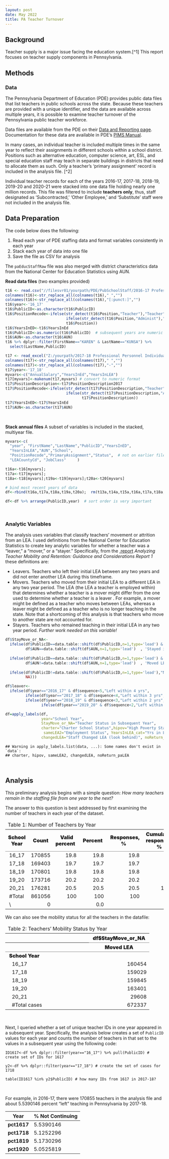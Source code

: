 ```yaml
---
layout: post
date: May 2022
title: PA Teacher Turnover
---
```


## Background

Teacher supply is a major issue facing the education system.\[^1\] This
report focuses on teacher supply components in Pennsylvania.

## Methods

### Data

The Pennsylvania Department of Education (PDE) provides public data
files that list teachers in public schools across the state. Because
these teachers are provided with a unique identifier, and the data are
available across multiple years, it is possible to examine teacher
turnover of the Pennsylvania public teacher workforce.

Data files are available from the PDE on their
<a href="https://www.education.pa.gov/DataAndReporting/ProfSupPers/Pages/ProfPersIndStaff.aspx">Data
and Reporting page</a>. Documentation for these data are available in
PDE’s
<a href="https://www.education.pa.gov/Documents/Teachers-Administrators/PIMS/PIMS%20Manuals/2021-2022%20PIMS%20Manual%20Vol%201.pdf">PIMS
Manual</a>.

In many cases, an individual teacher is included multiple times in the
same year to reflect their assignments in different schools within a
school district. Positions such as alternative education, computer
science, art, ESL, and special education staff may teach in separate
buildings in districts that need to allocate them as such. Only a
teacher’s ‘primary assignment’ record is included in the analysis file.
\[^2\]

Individual teacher records for each of the years 2016-17, 2017-18,
2018-19, 2019-20 and 2020-21 were stacked into one data file holding
nearly one million records. This file was filtered to include **teachers
only**, thus, staff designated as ‘Subcontracted,’ ‘Other Employee,’ and
‘Substitute’ staff were not included in the analysis file.

## Data Preparation

The code below does the following:

1.  Read each year of PDE staffing data and format variables
    consistently in each year
2.  Stack each year of data into one file
3.  Save the file as CSV for analysis

The `paEducStaffRaw` file was also merged with district characteristics
data from the National Center for Education Statistics using AUN.

**Read data files** (two examples provided)

``` r
t16 <- read.csv("//filesvr01/yourpath/PDE/PubSchoolStaff/2016-17 Professional Personnel Individual Staff Report.csv")
colnames(t16)<-str_replace_all(colnames(t16)," ","")
colnames(t16)<-str_replace_all(colnames(t16),"[:punct:]","")
t16$year<-'16_17'
t16$PublicID<-as.character(t16$PublicID)
t16$PositionRecode<-ifelse(str_detect(t16$Position,"Teacher"),"Teacher",
                           ifelse(str_detect(t16$Position,"Administ"),"Admin",
                           t16$Position))
t16$YearsInED<-t16$YearsInEd
t16$PublicID<-as.numeric(t16$PublicID)  # subsequent years are numeric format
t16$AUN<-as.character(t16$AUN)
t16 %>% dplyr::filter(FirstName=="KAREN" & LastName=="KUNSA") %>%
  select(LastName,PublicID)

t17 <- read_excel("Z:/yourpath/2017-18 Professional Personnel Individual Staff Report.xlsx")
colnames(t17)<-str_replace_all(colnames(t17)," ","")
colnames(t17)<-str_replace_all(colnames(t17),"-","")
t17$year<-'17_18'
myvars<-c("AnnualSalary","YearsInEd","YearsInLEA")
t17[myvars]<-makenum(t17,myvars) # convert to numeric format
t17$PositionDescription<-t17$PositionDescription2017
t17$PositionRecode<-ifelse(str_detect(t17$PositionDescription,"Teacher"),"Teacher",
                           ifelse(str_detect(t17$PositionDescription,"Administ"),"Admin",
                                  t17$PositionDescription))
t17$YearsInED<-t17$YearsInEd
t17$AUN<-as.character(t17$AUN)
```

 

**Stack annual files** A subset of variables is included in the stacked,
multiyear file.

``` r
myvars<-c(
  "year", "FirstName","LastName","PublicID","YearsInED",
  "YearsInLEA","AUN","School",
  "PositionRecode","PrimaryAssignment","Status",  # not on earlier files
  "LEACountyCd", "JobClass"     )

t16a<-t16[myvars];
t17a<-t17[myvars];
t18a<-t18[myvars];t19a<-t19[myvars];t20a<-t20[myvars]

# bind most recent years of data
df<-rbind(t16a,t17a,t18a,t19a,t20a);  rm(t13a,t14a,t15a,t16a,t17a,t18a,t19a,t20a)

df<-df %>% arrange(PublicID,year)  # sort order is very important
```

 

### Analytic Variables

The analysis uses variables that classify teachers’ movement or
attrition from an LEA. I used definitions from the National Center for
Education Statistics to create key analytic variables for whether a
teacher was a “leaver,” a “mover,” or a “stayer.” Specifically, from the
<a href="https://ies.ed.gov/ncee/edlabs/regions/northeast/pdf/REL_2021080.pdf">,report</a>
*Analyzing Teacher Mobility and Retention: Guidance and Considerations
Report 1* these definitions are:

-   Leavers. Teachers who left their initial LEA between any two years
    and did not enter another LEA during this timeframe.
-   Movers. Teachers who moved from their initial LEA to a different LEA
    in any two year period. The LEA (the LEA a teacher is employed
    within) that determines whether a teacher is a mover might differ
    from the one used to determine whether a teacher is a leaver . For
    example, a mover might be defined as a teacher who moves between
    LEAs, whereas a leaver might be defined as a teacher who is no
    longer teaching in the state. Note that a shortcoming of this
    analysis is that teachers who move to another state are not
    accounted for.
-   Stayers. Teachers who remained teaching in their initial LEA in any
    two year period. *Further work needed on this variable!*

``` r
df$StayMove_or_NA<-
  ifelse(df$PublicID==data.table::shift(df$PublicID,n=1,type='lead') & #next record must be same teacher
         df$AUN==data.table::shift(df$AUN,n=1,type='lead')  , 'Stayed in LEA',
         
  ifelse(df$PublicID==data.table::shift(df$PublicID,n=1,type='lead') &
         df$AUN!=data.table::shift(df$AUN,n=1,type='lead')  , 'Moved LEA',
  
  ifelse(df$PublicID!=data.table::shift(df$PublicID,n=1,type='lead'),"NA: Next Record Diff Tchr",
         NA)))

df$leaver<-
  ifelse(df$year=="2016_17" & df$sequence<5,"Left within 4 yrs",
         ifelse(df$year=="2017_18" & df$sequence<4,"Left within 3 yrs",     
         ifelse(df$year=="2018_19" & df$sequence<3,"Left within 2 yrs",
                ifelse(df$year=="2019_20" & df$sequence<2,"Left within 1 yrs","Other"))))

df=apply_labels(df,
                year="School Year",
                StayMove_or_NA="Teacher Status in Subsequent Year",
                charter="Charter School Status",hipov="High Poverty Status",
                 sameLEA2="Employment Status", YearsInLEA_cat="Yrs in LEA",
                changedLEA="Staff Changed LEA (look behind)", noReturn_paLEA="Staff Did Not Return (look ahead)")
```

    ## Warning in apply_labels.list(data, ...): Some names don't exist in `data`:
    ## charter, hipov, sameLEA2, changedLEA, noReturn_paLEA

 

## Analysis

This preliminary analysis begins with a simple question: *How many
teachers remain in the staffing file from one year to the next?*

The answer to this question is best addressed by first examining the
number of teachers in each year of the dataset.

<table class="gmisc_table" style="border-collapse: collapse; margin-top: 1em; margin-bottom: 1em;">
<thead>
<tr>
<td colspan="6" style="text-align: left;">
Table 1: Number of Teachers by Year
</td>
</tr>
<tr>
<th style="border-bottom: 1px solid grey; font-weight: 900; border-top: 2px solid grey; width: 250px; text-align: center;">
School Year
</th>
<th style="font-weight: 900; border-bottom: 1px solid grey; border-top: 2px solid grey; text-align: center;">
 Count 
</th>
<th style="font-weight: 900; border-bottom: 1px solid grey; border-top: 2px solid grey; text-align: center;">
 Valid percent 
</th>
<th style="font-weight: 900; border-bottom: 1px solid grey; border-top: 2px solid grey; text-align: center;">
 Percent 
</th>
<th style="font-weight: 900; border-bottom: 1px solid grey; border-top: 2px solid grey; text-align: center;">
 Responses, % 
</th>
<th style="font-weight: 900; border-bottom: 1px solid grey; border-top: 2px solid grey; text-align: center;">
 Cumulative responses, % 
</th>
</tr>
</thead>
<tbody>
<tr>
<td style="width: 250px; text-align: left;">
 16_17 
</td>
<td style="width: 50px; text-align: right;">
170855
</td>
<td style="width: 50px; text-align: right;">
19.8
</td>
<td style="width: 50px; text-align: right;">
19.8
</td>
<td style="width: 50px; text-align: right;">
19.8
</td>
<td style="width: 50px; text-align: right;">
19.8
</td>
</tr>
<tr>
<td style="width: 250px; text-align: left;">
 17_18 
</td>
<td style="width: 50px; text-align: right;">
169403
</td>
<td style="width: 50px; text-align: right;">
19.7
</td>
<td style="width: 50px; text-align: right;">
19.7
</td>
<td style="width: 50px; text-align: right;">
19.7
</td>
<td style="width: 50px; text-align: right;">
39.5
</td>
</tr>
<tr>
<td style="width: 250px; text-align: left;">
 18_19 
</td>
<td style="width: 50px; text-align: right;">
170801
</td>
<td style="width: 50px; text-align: right;">
19.8
</td>
<td style="width: 50px; text-align: right;">
19.8
</td>
<td style="width: 50px; text-align: right;">
19.8
</td>
<td style="width: 50px; text-align: right;">
59.4
</td>
</tr>
<tr>
<td style="width: 250px; text-align: left;">
 19_20 
</td>
<td style="width: 50px; text-align: right;">
173716
</td>
<td style="width: 50px; text-align: right;">
20.2
</td>
<td style="width: 50px; text-align: right;">
20.2
</td>
<td style="width: 50px; text-align: right;">
20.2
</td>
<td style="width: 50px; text-align: right;">
79.5
</td>
</tr>
<tr>
<td style="width: 250px; text-align: left;">
 20_21 
</td>
<td style="width: 50px; text-align: right;">
176281
</td>
<td style="width: 50px; text-align: right;">
20.5
</td>
<td style="width: 50px; text-align: right;">
20.5
</td>
<td style="width: 50px; text-align: right;">
20.5
</td>
<td style="width: 50px; text-align: right;">
100.0
</td>
</tr>
<tr>
<td style="width: 250px; text-align: left;">
 #Total 
</td>
<td style="width: 50px; text-align: right;">
861056
</td>
<td style="width: 50px; text-align: right;">
100
</td>
<td style="width: 50px; text-align: right;">
100
</td>
<td style="width: 50px; text-align: right;">
100
</td>
<td style="width: 50px; text-align: right;">
</td>
</tr>
<tr>
<td style="width: 250px; border-bottom: 2px solid grey; text-align: left;">
 \<NA\> 
</td>
<td style="width: 50px; border-bottom: 2px solid grey; text-align: right;">
0
</td>
<td style="width: 50px; border-bottom: 2px solid grey; text-align: right;">
</td>
<td style="width: 50px; border-bottom: 2px solid grey; text-align: right;">
0.0
</td>
<td style="width: 50px; border-bottom: 2px solid grey; text-align: right;">
</td>
<td style="width: 50px; border-bottom: 2px solid grey; text-align: right;">
</td>
</tr>
</tbody>
</table>

  

We can also see the mobility status for all the teachers in the
datafile:

<table class="gmisc_table" style="border-collapse: collapse; margin-top: 1em; margin-bottom: 1em;">
<thead>
<tr>
<td colspan="2" style="text-align: left;">
Table 2: Teachers’ Mobility Status by Year
</td>
</tr>
<tr>
<th style="border-top: 2px solid grey;">
</th>
<th colspan="1" style="font-weight: 900; border-bottom: 1px solid grey; border-top: 2px solid grey; text-align: center;">
 df$StayMove_or_NA 
</th>
</tr>
<tr>
<th style="border-bottom: 1px solid grey; font-weight: 900; width: 250px; text-align: center;">
</th>
<th style="font-weight: 900; border-bottom: 1px solid grey; text-align: center;">
 Moved LEA 
</th>
</tr>
</thead>
<tbody>
<tr>
<td colspan="2" style="width: 250px; font-weight: 900;">
 School Year 
</td>
</tr>
<tr>
<td style="width: 250px; text-align: left;">
   16_17 
</td>
<td style="width: 50px; text-align: right;">
160454
</td>
</tr>
<tr>
<td style="width: 250px; text-align: left;">
   17_18 
</td>
<td style="width: 50px; text-align: right;">
159029
</td>
</tr>
<tr>
<td style="width: 250px; text-align: left;">
   18_19 
</td>
<td style="width: 50px; text-align: right;">
159845
</td>
</tr>
<tr>
<td style="width: 250px; text-align: left;">
   19_20 
</td>
<td style="width: 50px; text-align: right;">
163401
</td>
</tr>
<tr>
<td style="width: 250px; text-align: left;">
   20_21 
</td>
<td style="width: 50px; text-align: right;">
29608
</td>
</tr>
<tr>
<td style="width: 250px; border-bottom: 2px solid grey; text-align: left;">
   #Total cases 
</td>
<td style="width: 50px; border-bottom: 2px solid grey; text-align: right;">
672337
</td>
</tr>
</tbody>
</table>

 

Next, I queried whether a set of unique teacher IDs in one year appeared
in a subsequent year. Specifically, the analysis below creates a set of
`PublicID` values for each year and counts the number of teachers in
that set to the values in a subsequent year using the following code:

`ID1617<-df %>% dplyr::filter(year=="16_17") %>% pull(PublicID) # create set of IDs for 1617`

`y2<-df %>% dplyr::filter(year=="17_18") # create the set of cases for 1718`

`table(ID1617 %in% y2$PublicID) # how many IDs from 1617 in 2017-18?`

 

For example, in 2016-17, there were 170855 teachers in the analysis file
and about 5.5390146 percent “left” teaching in Pennsylvania by 2017-18.

|    Year     | % Not Continuing |
|:-----------:|------------------|
| **pct1617** | 5.5390146        |
| **pct1718** | 5.1252296        |
| **pct1819** | 5.1730296        |
| **pct1920** | 5.0525819        |
